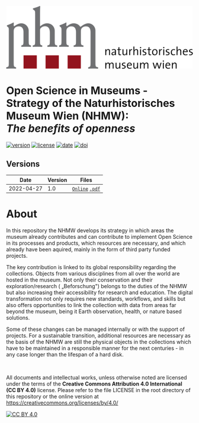 [![nhmw logo](assets/logo.svg)](https://nhm-wien.ac.at)
# Open Science in Museums - Strategy of the Naturhistorisches Museum Wien (NHMW): <br> *The benefits of openness*

[![version](https://img.shields.io/badge/official_version-1.0-orange)](OS-Strategy_NHMW.md)
[![license](https://img.shields.io/badge/license-CC--BY--4.0-brightgreen)](https://creativecommons.org/licenses/by/4.0/)
[![date](https://img.shields.io/badge/date-2022--04--27-green)](#)
[![doi](https://img.shields.io/badge/DOI-10.5281/zenodo.6505108-blue)](https://doi.org/10.5281/zenodo.6505108)

## Versions


| Date | Version | Files |  
|------|---------|-------|
|2022-04-27|1.0| [`Online`](OS-Strategy_NHMW.md) [`.pdf`](documents/OS-Strategy-NHMW_V1.pdf) |


# About
In this repository the NHMW develops its strategy in which areas the museum already contributes and can contribute to implement Open
Science in its processes and products, which resources are necessary, and which already have been aquired, mainly in the
form of third party funded projects.

The key contribution is linked to its global responsibility regarding the collections. Objects from various disciplines
from all over the world are hosted in the museum. Not only their conservation and their exploration/research (
„Beforschung") belongs to the duties of the NHMW but also increasing their accessibility for research and education. The
digital transformation not only requires new standards, workflows, and skills but also offers opportunities to link the
collection with data from areas far beyond the museum, being it Earth observation, health, or nature based solutions.

Some of these changes can be managed internally or with the support of projects. For a sustainable transition,
additional resources are necessary as the basis of the NHMW are still the physical objects in the collections which have
to be maintained in a responsible manner for the next centuries - in any case longer than the lifespan of a hard disk.

<br>

All documents and intellectual works, unless otherwise noted are licensed under the terms of the
**Creative Commons Attribution 4.0 International (CC BY 4.0)** license.
Please refer to the file LICENSE in the root directory of this repository or the online version
at https://creativecommons.org/licenses/by/4.0/


[![CC BY 4.0](https://i.creativecommons.org/l/by/4.0/88x31.png)](https://creativecommons.org/licenses/by/4.0/) 




